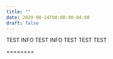 ```yaml
---
title: ""
date: 2020-08-24T00:00:00-04:00
draft: false
---
```






TEST INFO
TEST INFO
TEST
TEST
TEST

========
